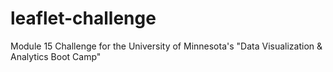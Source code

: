 # leaflet-challenge
Module 15 Challenge for the University of Minnesota's "Data Visualization &amp; Analytics Boot Camp" 
